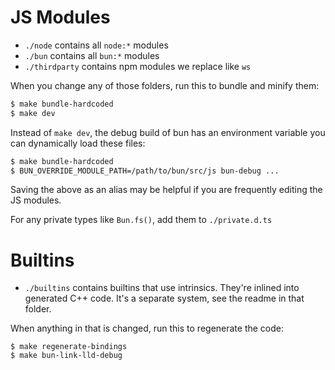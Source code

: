 # JS Modules

- `./node` contains all `node:*` modules
- `./bun` contains all `bun:*` modules
- `./thirdparty` contains npm modules we replace like `ws`

When you change any of those folders, run this to bundle and minify them:

```bash
$ make bundle-hardcoded
$ make dev
```

Instead of `make dev`, the debug build of bun has an environment variable you can dynamically load these files:

```bash
$ make bundle-hardcoded
$ BUN_OVERRIDE_MODULE_PATH=/path/to/bun/src/js bun-debug ...
```

Saving the above as an alias may be helpful if you are frequently editing the JS modules.

For any private types like `Bun.fs()`, add them to `./private.d.ts`

# Builtins

- `./builtins` contains builtins that use intrinsics. They're inlined into generated C++ code. It's a separate system, see the readme in that folder.

When anything in that is changed, run this to regenerate the code:

```make
$ make regenerate-bindings
$ make bun-link-lld-debug
```
